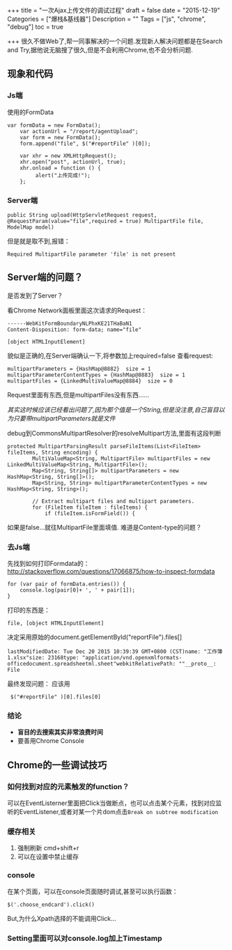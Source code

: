 +++
title = "一次Ajax上传文件的调试过程"
draft = false
date = "2015-12-19"
Categories = ["爆栈&基线器"] 
Description = "" 
Tags = ["js", "chrome", "debug"] 
toc = true

+++
很久不做Web了,帮一同事解决的一个问题.发现新人解决问题都是在Search and Try,据他说无脑搜了很久,但是不会利用Chrome,也不会分析问题.

## 现象和代码
### Js端

使用的FormData
```
var formData = new FormData();
    var actionUrl = "/report/agentUpload";
    var form = new FormData();
    form.append("file", $("#reportFile" )[0]);

    var xhr = new XMLHttpRequest();
    xhr.open("post", actionUrl, true);
    xhr.onload = function () {
         alert("上传完成!");
    };

```
### Server端

```
public String upload(HttpServletRequest request, @RequestParam(value="file",required = true) MultipartFile file, ModelMap model)
```
但是就是取不到,报错：

```
Required MultipartFile parameter 'file' is not present
```


## Server端的问题？

是否发到了Server？

看Chrome Network面板里面这次请求的Request：

```
------WebKitFormBoundaryNLPhxKE21THaBaN1
Content-Disposition: form-data; name="file"

[object HTMLInputElement]

```


貌似是正确的,在Server端确认一下,将参数加上required=false
查看request:

```
multipartParameters = {HashMap@8882}  size = 1
multipartParameterContentTypes = {HashMap@8883}  size = 1
multipartFiles = {LinkedMultiValueMap@8884}  size = 0
```
Request里面有东西,但是multipartFiles没有东西……

*其实这时候应该已经看出问题了,因为那个值是一个String,但是没注意,自己盲目以为只要带multipartParameters就是文件*

debug到CommonsMultipartResolver的resolveMultipart方法,里面有这段判断
```
protected MultipartParsingResult parseFileItems(List<FileItem> fileItems, String encoding) {
		MultiValueMap<String, MultipartFile> multipartFiles = new LinkedMultiValueMap<String, MultipartFile>();
		Map<String, String[]> multipartParameters = new HashMap<String, String[]>();
		Map<String, String> multipartParameterContentTypes = new HashMap<String, String>();

		// Extract multipart files and multipart parameters.
		for (FileItem fileItem : fileItems) {
			if (fileItem.isFormField()) {
```
如果是false…就往MultipartFile里面填值.
难道是Content-type的问题？

### 去Js端

先找到如何打印Formdata的：
http://stackoverflow.com/questions/17066875/how-to-inspect-formdata

```
for (var pair of formData.entries()) {
    console.log(pair[0]+ ', ' + pair[1]); 
}
```
打印的东西是：

```
file, [object HTMLInputElement]

```
决定采用原始的document.getElementById("reportFile").files[]

```
lastModifiedDate: Tue Dec 20 2015 10:39:39 GMT+0800 (CST)name: "工作簿1.xlsx"size: 23168type: "application/vnd.openxmlformats-officedocument.spreadsheetml.sheet"webkitRelativePath: ""__proto__: File

```
最终发现问题：
应该用

```
 $("#reportFile" )[0].files[0]

```

### 结论
- **盲目的去搜索其实非常浪费时间**
- 要善用Chrome Console

## Chrome的一些调试技巧
### 如何找到对应的元素触发的function？
可以在EventListerner里面把Click当做断点，也可以点击某个元素，找到对应监听的EventListener,或者对某一个片dom点击`Break on subtree modification`
### 缓存相关
1. 强制刷新 cmd+shift+r
2. 可以在设置中禁止缓存
### console
在某个页面，可以在console页面随时调试,甚至可以执行函数：

```
$('.choose_endcard').click()
```
But,为什么Xpath选择的不能调用Click…
### Setting里面可以对console.log加上Timestamp




